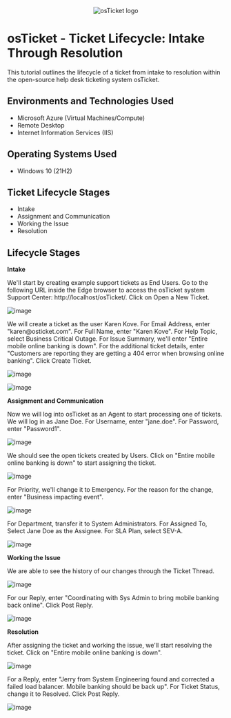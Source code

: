<p align="center">
<img src="https://i.imgur.com/Clzj7Xs.png" alt="osTicket logo"/>
</p>

<h1>osTicket - Ticket Lifecycle: Intake Through Resolution</h1>
This tutorial outlines the lifecycle of a ticket from intake to resolution within the open-source help desk ticketing system osTicket.<br />

<h2>Environments and Technologies Used</h2>

- Microsoft Azure (Virtual Machines/Compute)
- Remote Desktop
- Internet Information Services (IIS)

<h2>Operating Systems Used </h2>

- Windows 10</b> (21H2)

<h2>Ticket Lifecycle Stages</h2>

- Intake
- Assignment and Communication
- Working the Issue
- Resolution

<h2>Lifecycle Stages</h2>

**Intake**
<p>
  We'll start by creating example support tickets as End Users. Go to the following URL inside the Edge browser to access the osTicket system Support Center: http://localhost/osTicket/. Click on Open a New Ticket. 
</p>

![image](https://github.com/marbienjimeno/ticket-lifecycle/assets/29347863/cc9150cd-d0ab-4c9b-b31a-dbcd3d166c7c)

<p>
  We will create a ticket as the user Karen Kove. For Email Address, enter "karen@osticket.com". For Full Name, enter "Karen Kove". For Help Topic, select Business Critical Outage. For Issue Summary, we'll enter "Entire mobile online banking is down". For the additional ticket details, enter "Customers are reporting they are getting a 404 error when browsing online banking". Click Create Ticket. 
</p>

![image](https://github.com/marbienjimeno/ticket-lifecycle/assets/29347863/9ed2a629-d529-4b58-a6ef-53e755ccfb96)

![image](https://github.com/marbienjimeno/ticket-lifecycle/assets/29347863/456cb6e5-a8c0-4be1-8817-22adc2931064)

**Assignment and Communication**

<p>
  Now we will log into osTicket as an Agent to start processing one of tickets. We will log in as Jane Doe. For Username, enter "jane.doe". For Password, enter "Password1".
</p>

![image](https://github.com/marbienjimeno/ticket-lifecycle/assets/29347863/805c5c90-e182-4739-9e25-d139d4e5d906)

<p>
  We should see the open tickets created by Users. Click on "Entire mobile online banking is down" to start assigning the ticket.
</p>

![image](https://github.com/marbienjimeno/ticket-lifecycle/assets/29347863/a5a0ba4b-d236-4eb9-afab-73a3ed613e3c)

<p>
  For Priority, we'll change it to Emergency. For the reason for the change, enter "Business impacting event".
</p>

![image](https://github.com/marbienjimeno/ticket-lifecycle/assets/29347863/103af501-3237-4727-bcb5-bf5910bed2df)

<p>
  For Department, transfer it to System Administrators. For Assigned To, Select Jane Doe as the Assignee. For SLA Plan, select SEV-A. 
</p>

![image](https://github.com/marbienjimeno/ticket-lifecycle/assets/29347863/8fe89a79-2484-4d90-9fb2-1abdeda478f1)

**Working the Issue**
<p>
  We are able to see the history of our changes through the Ticket Thread.
</p>

![image](https://github.com/marbienjimeno/ticket-lifecycle/assets/29347863/b3b72d7f-1606-4f0a-bd67-9076e91c1dd3)

<p>
  For our Reply, enter "Coordinating with Sys Admin to bring mobile banking back online". Click Post Reply.
</p>

![image](https://github.com/marbienjimeno/ticket-lifecycle/assets/29347863/20906616-a0c1-43eb-a2b9-9c390293cf9b)

**Resolution**
<p>
  After assigning the ticket and working the issue, we'll start resolving the ticket. Click on "Entire mobile online banking is down".
</p>

![image](https://github.com/marbienjimeno/ticket-lifecycle/assets/29347863/e37a8b64-8b76-4ca1-9a79-1fd14d9c641e)

<p>
  For a Reply, enter "Jerry from System Engineering found and corrected a failed load balancer. Mobile banking should be back up". For Ticket Status, change it to Resolved. Click Post Reply. 
</p>

![image](https://github.com/marbienjimeno/ticket-lifecycle/assets/29347863/f9fe4617-1022-4678-b98e-e85dbaac5ac8)
